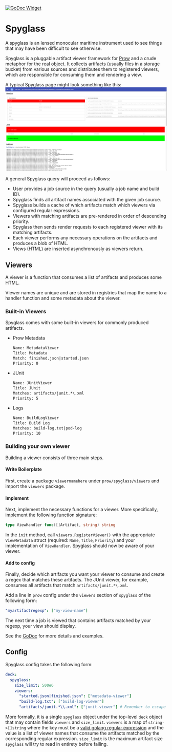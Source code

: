 [![GoDoc Widget]][GoDoc]

# Spyglass
A spyglass is an lensed monocular maritime instrument used to see things that may have been
difficult to see otherwise.

Spyglass is a pluggable artifact viewer framework for [Prow](..) and a crude
metaphor for the real object. It collects artifacts (usually files in a storage
bucket) from various sources and distributes them to registered viewers, which
are responsible for consuming them and rendering a view.

A typical Spyglass page might look something like this:
![I'm not a graphic designer I just make the backend](spyglass-example.png)

A general Spyglass query will proceed as follows:
- User provides a job source in the query (usually a job name and build ID).
- Spyglass finds all artifact names associated with the given job source.
- Spyglass builds a cache of which artifacts match which viewers via
  configured regular expressions.
- Viewers with matching artifacts are pre-rendered in order of descending
  priority.
- Spyglass then sends render requests to each registered viewer with its
  matching artifacts.
- Each viewer performs any necessary operations on the artifacts and produces
  a blob of HTML.
- Views (HTML) are inserted asynchronously as viewers return.


## Viewers
A viewer is a function that consumes a list of artifacts and produces some
HTML.

Viewer names are unique and are stored in registries that map the name
to a handler function and some metadata about the viewer.


### Built-in Viewers
Spyglass comes with some built-in viewers for commonly produced artifacts.

- Prow Metadata  
  ```
  Name: MetadataViewer
  Title: Metadata
  Match: finished.json|started.json
  Priority: 0
  ```
- JUnit  
  ```
  Name: JUnitViewer
  Title: JUnit
  Matches: artifacts/junit.*\.xml
  Priority: 5
  ```
- Logs  
  ```
  Name: BuildLogViewer
  Title: Build Log
  Matches: build-log.txt|pod-log
  Priority: 10
  ```

### Building your own viewer
Building a viewer consists of three main steps.

#### Write Boilerplate
First, create a package `viewernamehere` under `prow/spyglass/viewers` and
import the `viewers` package.

#### Implement
Next, implement the necessary functions for a viewer. More specifically,
implement the following function signature:
```go
type ViewHandler func([]Artifact, string) string
```

In the `init` method, call `viewers.RegisterViewer()` with the appropriate
`ViewMetadata` struct (required: `Name`, `Title`, `Priority`) and your implementation of `ViewHandler`.
Spyglass should now be aware of your viewer.

#### Add to config
Finally, decide which artifacts you want your viewer to consume and create a regex that
matches these artifacts. The JUnit viewer, for example, consumes all
artifacts that match `artifacts/junit.*\.xml`.

Add a line in `prow` config under the `viewers` section of `spyglass` of the following form:
```yaml
"myartifactregexp": ["my-view-name"]
```

The next time a job is viewed that contains artifacts matched by your regexp,
your view should display.

See the [GoDoc](https://godoc.org/k8s.io/test-infra/prow/spyglass/viewers) for
more details and examples.

## Config
Spyglass config takes the following form:
```yaml
deck:
  spyglass:
    size_limit: 500e6
    viewers:
      "started.json|finished.json": ["metadata-viewer"]
      "build-log.txt": ["build-log-viewer"]
      "artifacts/junit.*\\.xml": ["junit-viewer"] # Remember to escape your '\' in yaml strings!
```

More formally, it is a single `spyglass` object under the top-level `deck`
object that may contain fields `viewers` and `size_limit`. `viewers` is a map of `string->[]string`
where the key must be a [valid golang regular
expression](https://github.com/google/re2/wiki/Syntax) and the value is a list
of viewer names that consume the artifacts matched by the corresponding regular
expression. `size_limit` is the maximum artifact size `spyglass` will try to
read in entirety before failing.


[GoDoc]: https://godoc.org/k8s.io/test-infra/prow/spyglass
[GoDoc Widget]: https://godoc.org/k8s.io/kubernetes?status.svg
